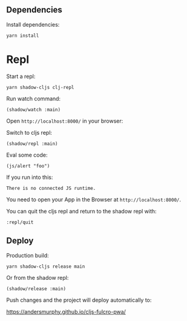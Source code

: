## Dependencies

Install dependencies:

`yarn install`

# Repl

Start a repl:

`yarn shadow-cljs clj-repl`

Run watch command:

`(shadow/watch :main)`

Open `http://localhost:8000/` in your browser:

Switch to cljs repl:

`(shadow/repl :main)`

Eval some code:

`(js/alert "foo")`

If you run into this:

`There is no connected JS runtime.`

You need to open your App in the Browser at `http://localhost:8000/`.

You can quit the cljs repl and return to the shadow repl with:

`:repl/quit`

## Deploy

Production build:

`yarn shadow-cljs release main`

Or from the shadow repl:

`(shadow/release :main)`

Push changes and the project will deploy automatically to:

https://andersmurphy.github.io/cljs-fulcro-pwa/

